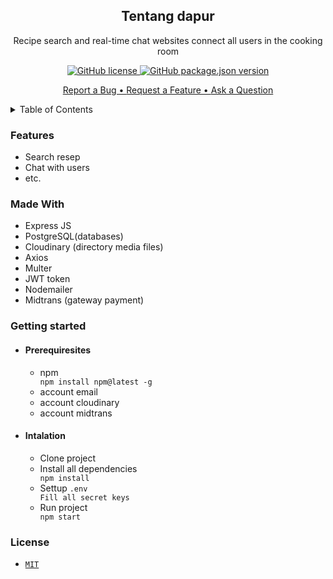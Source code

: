 <h2 align="center">Tentang dapur</h2>
<p align="center">Recipe search and real-time chat websites connect all users in the cooking room</p>
<p align="center"><a href="https://github.com/bug-hunter-squad/client/blob/main/LICENSE"><img alt="GitHub license" src="https://img.shields.io/github/license/bug-hunter-squad/backend"> <img alt="GitHub package.json version" src="https://img.shields.io/github/package-json/v/bug-hunter-squad/client?color=277BC0"></a></p>
<p align="center">
<a href="https://github.com/bug-hunter-squad/backend/issues/32">Report a Bug • </a>
<a href="https://github.com/bug-hunter-squad/backend/issues/33">Request a Feature • </a>
<a href="https://github.com/bug-hunter-squad/backend/issues/34">Ask a Question</a></p>


<details>
<summary>Table of Contents</summary>
<br/>
  
* [Features](#feature)
* [Made with](#built)
* [Getting Started](#getting)
  * [Prerequisites](#Prerequisites)
  * [Installation](#Installation)
* [License](#License)
</details>
<h3 id=feature>Features</h3>
<ul>
<li>Search resep</li>
<li>Chat with users</li>
<li>etc.</li>
</ul>

<h3 id=built>Made With</h3>
<ul>
  <li>Express JS</li>
   <li>PostgreSQL(databases)</li>
   <li>Cloudinary (directory media files)</li>
   <li>Axios</li>
   <li>Multer</li>
   <li>JWT token</li>
   <li>Nodemailer</li>
  <li>Midtrans (gateway payment)</li>
</ul>
<h3 id=getting>Getting started</h3>
<ul>
   <li>
     <h4 id=Prerequisites>Prerequiresites</h4>
     <ul>
       <li>npm</li>
       <code>npm install npm@latest -g</code>
       <li>account email</li>
       <li>account cloudinary</li>
       <li>account midtrans</li>
     </ul>
  </li>
  <li>
     <h4 id=Installation>Intalation</h4>
      <ul>
        <li>Clone project</li>
         <code></code>
        <li>Install all dependencies</li>
         <code>npm install</code>
       <li>Settup <code>.env</code></li>
         <code>Fill all secret keys</code>
         <li>Run project</li>
         <code>npm start</code>
      </ul>
   </li>
</ul>
<h3 id=License>License</h3>
<ul>
  <li><code><a href="https://github.com/bug-hunter-squad/backend/blob/main/LICENSE">MIT</a></code></li>
</ul>



